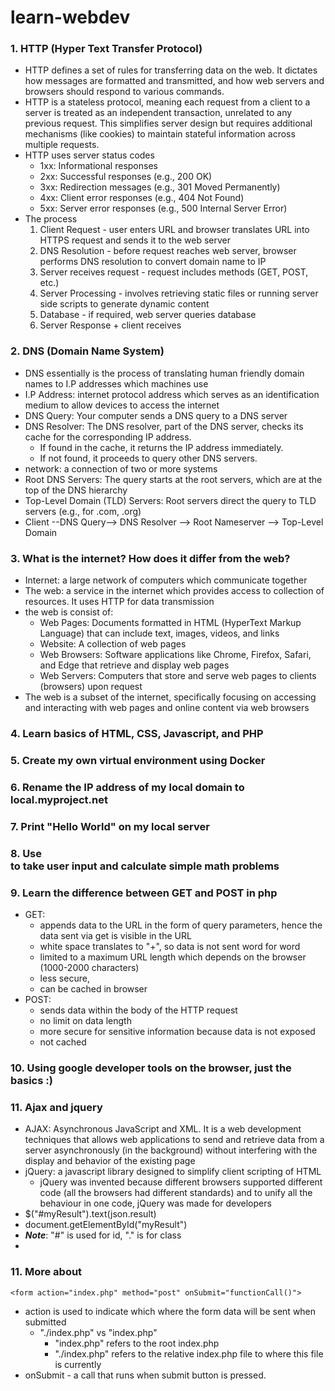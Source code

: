 # learn-webdev

### 1. HTTP (Hyper Text Transfer Protocol)
  - HTTP defines a set of rules for transferring data on the web. It dictates how messages are formatted and transmitted, and how web servers and browsers should respond to various commands.
  - HTTP is a stateless protocol, meaning each request from a client to a server is treated as an independent transaction, unrelated to any previous request. This simplifies server design but requires additional mechanisms (like cookies) to maintain stateful information across multiple requests.
  - HTTP uses server status codes
      - 1xx: Informational responses
      - 2xx: Successful responses (e.g., 200 OK)
      - 3xx: Redirection messages (e.g., 301 Moved Permanently)
      - 4xx: Client error responses (e.g., 404 Not Found)
      - 5xx: Server error responses (e.g., 500 Internal Server Error)
  - The process
      1. Client Request - user enters URL and browser translates URL into HTTPS request and sends it to the web server
      2. DNS Resolution - before request reaches web server, browser performs DNS resolution to convert domain name to IP
      3. Server receives request - request includes methods (GET, POST, etc.)
      4. Server Processing - involves retrieving static files or running server side scripts to generate dynamic content
      5. Database - if required, web server queries database
      6. Server Response + client receives
   

### 2. DNS (Domain Name System)
  - DNS essentially is the process of translating human friendly domain names to I.P addresses which machines use
  - I.P Address: internet protocol address which serves as an identification medium to allow devices to access the internet
  - DNS Query: Your computer sends a DNS query to a DNS server
  - DNS Resolver: The DNS resolver, part of the DNS server, checks its cache for the corresponding IP address.
    - If found in the cache, it returns the IP address immediately.
    - If not found, it proceeds to query other DNS servers.
  - network: a connection of two or more systems
  - Root DNS Servers: The query starts at the root servers, which are at the top of the DNS hierarchy
  - Top-Level Domain (TLD) Servers: Root servers direct the query to TLD servers (e.g., for .com, .org)
  - Client --DNS Query--> DNS Resolver --> Root Nameserver --> Top-Level Domain

### 3. What is the internet? How does it differ from the web?
  - Internet: a large network of computers which communicate together
  - The web: a service in the internet which provides access to collection of resources. It uses HTTP for data transmission
  - the web is consist of:
     - Web Pages: Documents formatted in HTML (HyperText Markup Language) that can include text, images, videos, and links 
     - Website: A collection of web pages
     - Web Browsers: Software applications like Chrome, Firefox, Safari, and Edge that retrieve and display web pages 
     - Web Servers: Computers that store and serve web pages to clients (browsers) upon request
  - The web is a subset of the internet, specifically focusing on accessing and interacting with web pages and online content via web browsers

### 4. Learn basics of HTML, CSS, Javascript, and PHP

### 5. Create my own virtual environment using Docker

### 6. Rename the IP address of my local domain to local.myproject.net 

### 7. Print "Hello World" on my local server

### 8. Use <form> to take user input and calculate simple math problems

### 9. Learn the difference between GET and POST in php
  - GET:
      - appends data to the URL in the form of query parameters, hence the data sent via get is visible in the URL
      - white space translates to "+", so data is not sent word for word
      - limited to a maximum URL length which depends on the browser (1000-2000 characters)
      - less secure,
      - can be cached in browser
  - POST:
      - sends data within the body of the HTTP request
      - no limit on data length
      - more secure for sensitive information because data is not exposed
      - not cached

### 10. Using google developer tools on the browser, just the basics :)

### 11. Ajax and jquery
  - AJAX: Asynchronous JavaScript and XML. It is a web development techniques that allows web applications to send and retrieve data from a server asynchronously (in the background) without interfering with the display and behavior of the existing page
  - jQuery: a javascript library designed to simplify client scripting of HTML
      - jQuery was invented because different browsers supported different code (all the browsers had different standards) and to unify all the behaviour in one code, jQuery was made for developers
  - $("#myResult").text(json.result)
  - document.getElementById("myResult")
  - _**Note**_: "#" is used for id, "." is for class
  - 

### 11. More about <form>
    <form action="index.php" method="post" onSubmit="functionCall()">
  - action is used to indicate which where the form data will be sent when submitted
     - "./index.php" vs "index.php"
        - "index.php" refers to the root index.php 
        - "./index.php" refers to the relative index.php file to where this file is currently
  - onSubmit - a call that runs when submit button is pressed.

    